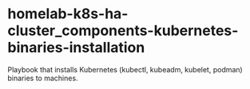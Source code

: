 # homelab-k8s-ha-cluster_components-kubernetes-binaries-installation
Playbook that installs Kubernetes (kubectl, kubeadm, kubelet, podman) binaries to machines.
